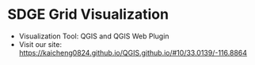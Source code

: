 # SDGE Grid Visualization
- Visualization Tool: QGIS and QGIS Web Plugin
- Visit our site: https://kaicheng0824.github.io/QGIS.github.io/#10/33.0139/-116.8864
